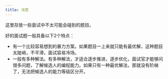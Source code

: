 ```yaml
---
title: 冷宫
---
```


这里存放一些面试中不太可能会碰到的题目。

好的面试题一般具备以下2个特点：

* 有一个比较容易想到的暴力方案。如果题目一上来就只能有最优解，这种题目太陡峭，不平滑，面试容易冷场。
* 一般有多种解法。有多种解法，才适合逐步推进，逐步优化，面试官才能够问很多问题，了解候选人的编程能力。如果只有一种最优解法，那就没有阶梯了，无法把候选人的能力等级区分开。
